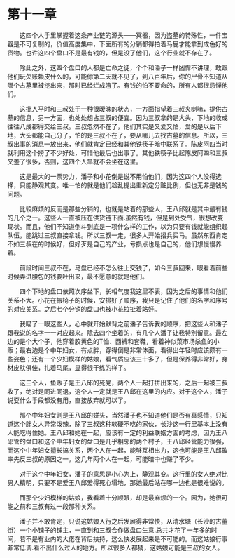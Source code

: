 # 第十一章


　　这四个人手里掌握着这条产业链的源头——冥器，因为盗墓的特殊性，一件宝器是不可复制的，价值高度集中，下面所有的分销都得拍着马屁才能拿到成色好的货物。也许这四个盘口不是最有钱的，但是没了他们，这个行业就不存在了。

　　除此之外，这四个盘口的人都是亡命之徒，个个和潘子一样凶悍不讲理，敢跟他们玩欠账赖皮什么的，可能你第二天就不见了，到八百年后，你的尸骨不知道从哪个古墓里被挖出来，那时已经烂成渣了。有钱的怕不要命的，所有人都很忌惮他们。

　　这批人平时和三叔处于一种很暧昧的状态，一方面指望着三叔夹喇嘛，提供古墓的信息，另一方面，也处处想占三叔的便宜。因为三叔拿的是大头，下地的收成往往八成都得交给三叔。三叔忽然不在了，他们其实是又爱又怕，爱的是以后下地，大头都能自己分了，怕的是三叔不在了，要从哪儿去找古墓的信息。所以，三叔出事的消息一放出来，他们就肯定已经和其他铁筷子暗中联系了。陈皮阿四当时就利用这个捞了不少好处，可惜他最后也出事了。其他铁筷子比起陈皮阿四和三叔又差了很多，否则，这四个人早就不会坐在这里。

　　这是最大的一票势力，潘子和小花倒是说不用怕他们，因为这四个人没得选择，只能静观其变。唯一怕的就是他们趁乱提出重新定分赃比例，但也无非是钱的问题。

　　比较麻烦的反而是那些分销的，也就是站着的那些人，王八邱就是其中最有钱的几个之一。这些人一直被压在供货链下面.虽然有钱，但是到处受气，很想改变现状。而且，他们不知道倒斗到底是一项什么样的工作，以为只要有钱就能组织起队伍，能跳过三叔直接拿钱。所以三叔一走，很多人开始招兵买马。虽然东西肯定不如三叔在的时候好，但好歹是自己的产业，亏损点也是自己的，他们想慢慢养着。

　　前段时间三叔不在，马盘已经不怎么往上交钱了，如今三叔回来，眼看着前些时候弄进腰包的钱要吐出来，最不愿意的就是他们。

　　四个下地的盘口依照次序坐下，长相气度我这里不表，因为之后的事情和他们关系不大。小花在搬椅子的时候，安排好了顺序，我只是记住了他们的名字和序号的对应关系。之后七个分销的盘口也被小花拉扯着站好。

　　我瞄了一眼这些人，心中就开始默背之前潘子告诉我的顺序，把这些人和潘子跟我说的名字一一对应起来。除去四个坐着的，有几个人潘子让我特别留意。最左边的是个大个子，他穿着胶黄色的T恤、西裤和套鞋，看着神似菜市场杀鱼的小贩；最右边是个中年妇女，有点胖，穿得倒是非常体面，看得出年轻时应该颇有一些姿色；还有一个少妇模样的姑娘，看气质应该三十多了，但是保养得非常好，身材皮肤俱佳，扎着马尾，显得很干练的样子。

　　这三个人，鱼贩子是王八邱的死党，两个人一起打拼出来的，之后一起被三叔收了，绝对是同进同退，这个人一定就是王八邱在这里的内应。对于这个人，潘子说耍什么手段都没有用，直接放弃就可以了。

　　那个中年妇女则是王八邱的姘头，当然潘子也不知道他们是否有真感情，只知道这个胖女人异常泼辣，除了三叔这种软硬不吃的家伙，长沙这一行里基本上没有人能吃得住她。王八邱和她在一起，应该有一定的利益联姻方面的考虑，因为王八邱管的盘口和这个中年妇女的盘口是几乎相邻的两个村子，王八邱经营能力很强，而这个中年妇女擅长搞关系，两个人在一起，能够互相出力，这也可能是王八邱敢率先反三叔的原因之一。这几年两个人在一起，可能暗中也赚了不少。

　　对于这个中年妇女，潘子的意思是小心为上，静观其变。这行里的女人绝对比男人精明，只要不是爱王八邱爱得死心塌地，那她最后站在哪一边也是很难说的。

　　而那个少妇模样的姑娘，我看着十分顺眼，却是最麻烦的一个。因为，她很可能之前和三叔有过一段那种关系。

　　潘子并不敢肯定，只说这姑娘入行之后发展得非常快，从清水塘（长沙的古董街）一个小铺子的铺主，一直到和三叔合作做盘口生意.总共才花了一年多的时间，若不是有业内的大佬在背后扶持，这么快发展起来是不可能的。而这姑娘行事非常低调.看不出什么过人的地方。所以很多人都猜，这姑娘可能是三叔的女人。

